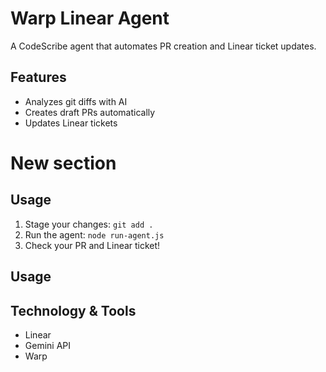 # Warp Linear Agent

A CodeScribe agent that automates PR creation and Linear ticket updates.

## Features
- Analyzes git diffs with AI
- Creates draft PRs automatically
- Updates Linear tickets
# New section
## Usage

1. Stage your changes: `git add .`
2. Run the agent: `node run-agent.js`
3. Check your PR and Linear ticket!
## Usage


## Technology & Tools 
- Linear 
- Gemini API
- Warp